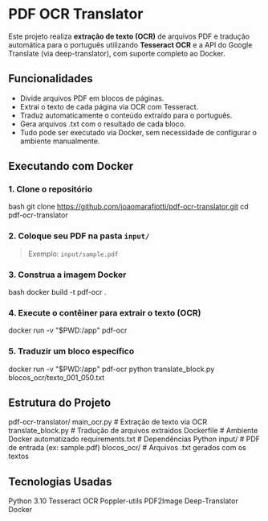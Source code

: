 # PDF OCR Translator

Este projeto realiza **extração de texto (OCR)** de arquivos PDF e tradução automática para o português utilizando **Tesseract OCR** e a API do Google Translate (via deep-translator), com suporte completo ao Docker.

## Funcionalidades

- Divide arquivos PDF em blocos de páginas.
- Extrai o texto de cada página via OCR com Tesseract.
- Traduz automaticamente o conteúdo extraído para o português.
- Gera arquivos .txt com o resultado de cada bloco.
- Tudo pode ser executado via Docker, sem necessidade de configurar o ambiente manualmente.


## Executando com Docker

### 1. Clone o repositório
bash
git clone https://github.com/joaomarafiotti/pdf-ocr-translator.git
cd pdf-ocr-translator

### 2. Coloque seu PDF na pasta `input/`
> Exemplo: `input/sample.pdf`

### 3. Construa a imagem Docker
bash
docker build -t pdf-ocr .

### 4. Execute o contêiner para extrair o texto (OCR)
docker run -v "$PWD:/app" pdf-ocr

### 5. Traduzir um bloco específico
docker run -v "$PWD:/app" pdf-ocr python translate_block.py blocos_ocr/texto_001_050.txt


## Estrutura do Projeto
pdf-ocr-translator/
main_ocr.py               # Extração de texto via OCR
translate_block.py        # Tradução de arquivos extraídos
Dockerfile                # Ambiente Docker automatizado
requirements.txt          # Dependências Python
input/                    # PDF de entrada (ex: sample.pdf)
blocos_ocr/               # Arquivos .txt gerados com os textos

## Tecnologias Usadas
Python 3.10
Tesseract OCR
Poppler-utils
PDF2Image
Deep-Translator
Docker
